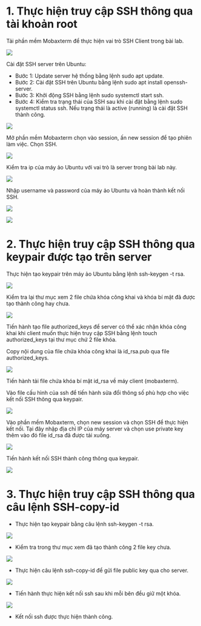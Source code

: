 # 1. Thực hiện truy cập SSH thông qua tài khoản root
Tải phần mềm Mobaxterm để thực hiện vai trò SSH Client trong bài lab.

![](../imgs/10.png)

Cài đặt SSH server trên Ubuntu:
- Bước 1: Update server hệ thống bằng lệnh sudo apt update.
- Bước 2: Cài đặt SSH trên Ubuntu bằng lệnh sudo apt install openssh-server.
- Bước 3: Khởi động SSH bằng lệnh sudo systemctl start ssh.
- Bước 4: Kiểm tra trạng thái của SSH sau khi cài đặt bằng lệnh sudo systemctl status ssh. Nếu trạng thái là active (running) là cài đặt SSH thành công.

![](../imgs/11.png)
 
Mở phần mềm Mobaxterm chọn vào session, ấn new session để tạo phiên làm việc. Chọn SSH.

![](../imgs/12.png)

Kiểm tra ip của máy ảo Ubuntu với vai trò là server trong bài lab này.

![](../imgs/13.png)

Nhập username và password của máy ảo Ubuntu và hoàn thành kết nối SSH.

![](../imgs/14.png)

![](../imgs/15.png)
# 2. Thực hiện truy cập SSH thông qua keypair được tạo trên server
Thực hiện tạo keypair trên máy ảo Ubuntu bằng lệnh ssh-keygen -t rsa.

![](../imgs/16.png)

Kiểm tra lại thư mục xem 2 file chứa khóa công khai và khóa bí mật đã được tạo thành công hay chưa.

![](../imgs/18.png)

Tiến hành tạo file authorized_keys để server có thể xác nhận khóa công khai khi client muốn thực hiện truy cập SSH bằng lệnh touch authorized_keys tại thư mục chứ 2 file khóa.

Copy nội dung của file chứa khóa công khai là id_rsa.pub qua file authorized_keys.

![](../imgs/19.png)

Tiến hành tải file chứa khóa bí mật id_rsa về máy client (mobaxterm).

Vào file cấu hình của ssh để tiến hành sửa đổi thông số phù hợp cho việc kết nối SSH thông qua keypair.

![](../imgs/20.png)

Vào phần mềm Mobaxterm, chọn new session và chọn SSH để thực hiện kết nối. Tại đây nhập địa chỉ IP của máy server và chọn use private key thêm vào đó file id_rsa đã được tải xuống.

![](../imgs/21.png)

Tiến hành kết nối SSH thành công thông qua keypair.

![](../imgs/22.png)

# 3. Thực hiện truy cập SSH thông qua câu lệnh SSH-copy-id
- Thực hiện tạo keypair bằng câu lệnh ssh-keygen -t rsa.

![](../imgs/37.png)

- Kiểm tra trong thư mục xem đã tạo thành công 2 file key chưa.

![](../imgs/38.png) 

- Thực hiện câu lệnh ssh-copy-id để gửi file public key qua cho server.

![](../imgs/39.png)

- Tiến hành thực hiện kết nối ssh sau khi mỗi bên đều giữ một khóa.

![](../imgs/40.png)

- Kết nối ssh được thực hiện thành công.
